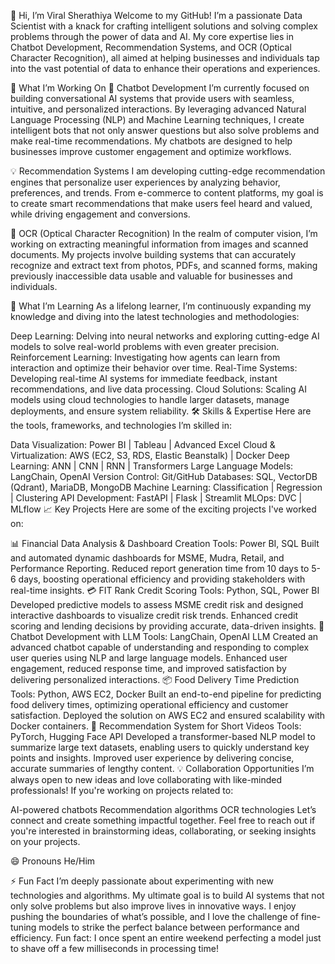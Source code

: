 👋 Hi, I’m Viral Sherathiya
Welcome to my GitHub! I’m a passionate Data Scientist with a knack for crafting intelligent solutions and solving complex problems through the power of data and AI. My core expertise lies in Chatbot Development, Recommendation Systems, and OCR (Optical Character Recognition), all aimed at helping businesses and individuals tap into the vast potential of data to enhance their operations and experiences.

🚀 What I’m Working On
🤖 Chatbot Development
I’m currently focused on building conversational AI systems that provide users with seamless, intuitive, and personalized interactions. By leveraging advanced Natural Language Processing (NLP) and Machine Learning techniques, I create intelligent bots that not only answer questions but also solve problems and make real-time recommendations. My chatbots are designed to help businesses improve customer engagement and optimize workflows.

💡 Recommendation Systems
I am developing cutting-edge recommendation engines that personalize user experiences by analyzing behavior, preferences, and trends. From e-commerce to content platforms, my goal is to create smart recommendations that make users feel heard and valued, while driving engagement and conversions.

📝 OCR (Optical Character Recognition)
In the realm of computer vision, I’m working on extracting meaningful information from images and scanned documents. My projects involve building systems that can accurately recognize and extract text from photos, PDFs, and scanned forms, making previously inaccessible data usable and valuable for businesses and individuals.

🌱 What I’m Learning
As a lifelong learner, I’m continuously expanding my knowledge and diving into the latest technologies and methodologies:

Deep Learning: Delving into neural networks and exploring cutting-edge AI models to solve real-world problems with even greater precision.
Reinforcement Learning: Investigating how agents can learn from interaction and optimize their behavior over time.
Real-Time Systems: Developing real-time AI systems for immediate feedback, instant recommendations, and live data processing.
Cloud Solutions: Scaling AI models using cloud technologies to handle larger datasets, manage deployments, and ensure system reliability.
🛠️ Skills & Expertise
Here are the tools, frameworks, and technologies I’m skilled in:

Data Visualization: Power BI | Tableau | Advanced Excel
Cloud & Virtualization: AWS (EC2, S3, RDS, Elastic Beanstalk) | Docker
Deep Learning: ANN | CNN | RNN | Transformers
Large Language Models: LangChain, OpenAI
Version Control: Git/GitHub
Databases: SQL, VectorDB (Qdrant), MariaDB, MongoDB
Machine Learning: Classification | Regression | Clustering
API Development: FastAPI | Flask | Streamlit
MLOps: DVC | MLflow
📈 Key Projects
Here are some of the exciting projects I've worked on:

📊 Financial Data Analysis & Dashboard Creation
Tools: Power BI, SQL
Built and automated dynamic dashboards for MSME, Mudra, Retail, and Performance Reporting.
Reduced report generation time from 10 days to 5-6 days, boosting operational efficiency and providing stakeholders with real-time insights.
💳 FIT Rank Credit Scoring
Tools: Python, SQL, Power BI
Developed predictive models to assess MSME credit risk and designed interactive dashboards to visualize credit risk trends.
Enhanced credit scoring and lending decisions by providing accurate, data-driven insights.
🤖 Chatbot Development with LLM
Tools: LangChain, OpenAI LLM
Created an advanced chatbot capable of understanding and responding to complex user queries using NLP and large language models.
Enhanced user engagement, reduced response time, and improved satisfaction by delivering personalized interactions.
📦 Food Delivery Time Prediction
Tools: Python, AWS EC2, Docker
Built an end-to-end pipeline for predicting food delivery times, optimizing operational efficiency and customer satisfaction.
Deployed the solution on AWS EC2 and ensured scalability with Docker containers.
🎥 Recommendation System for Short Videos
Tools: PyTorch, Hugging Face API
Developed a transformer-based NLP model to summarize large text datasets, enabling users to quickly understand key points and insights.
Improved user experience by delivering concise, accurate summaries of lengthy content.
💡 Collaboration Opportunities
I’m always open to new ideas and love collaborating with like-minded professionals! If you're working on projects related to:

AI-powered chatbots
Recommendation algorithms
OCR technologies
Let’s connect and create something impactful together. Feel free to reach out if you're interested in brainstorming ideas, collaborating, or seeking insights on your projects.


😄 Pronouns
He/Him

⚡ Fun Fact
I’m deeply passionate about experimenting with new technologies and algorithms. My ultimate goal is to build AI systems that not only solve problems but also improve lives in innovative ways. I enjoy pushing the boundaries of what’s possible, and I love the challenge of fine-tuning models to strike the perfect balance between performance and efficiency. Fun fact: I once spent an entire weekend perfecting a model just to shave off a few milliseconds in processing time!
